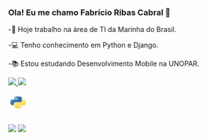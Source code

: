 ### Ola! Eu me chamo Fabrício Ribas Cabral 👋

-💼 Hoje trabalho na área de TI da Marinha do Brasil.

-💻 Tenho conhecimento em Python e Django.

-📚 Estou estudando Desenvolvimento Mobile na UNOPAR.

<div>
  <a href="https://github.com/FabricioRC">
  <img height="180em" src="https://github-readme-stats.vercel.app/api?username=FabricioRC&show_icons=true&theme=dark&include_all_commits=true&count_private=true"/>
  <img height="180em" src="https://github-readme-stats.vercel.app/api/top-langs/?username=FabricioRC&layout=compact&langs_count=7&theme=dark"/>
</div>
<div style="display: inline_block"><br>
  <img align="center" alt="Fabri-Python" height="30" width="40" src="https://raw.githubusercontent.com/devicons/devicon/master/icons/python/python-original.svg">
 </div>
  
  ##
  
 <div>
  <a href="https://www.instagram.com/fafabriciorc/" target="_blank"><img src="https://img.shields.io/badge/-Instagram-%23E4405F?style=for-the-badge&logo=instagram&logoColor=white" target="_blank"></a> 
  <a href="https://www.linkedin.com/in/fabricio-cabral/" target="_blank"><img src="https://img.shields.io/badge/-LinkedIn-%230077B5?style=for-the-badge&logo=linkedin&logoColor=white" target="_blank"></a> 
    
</div>
